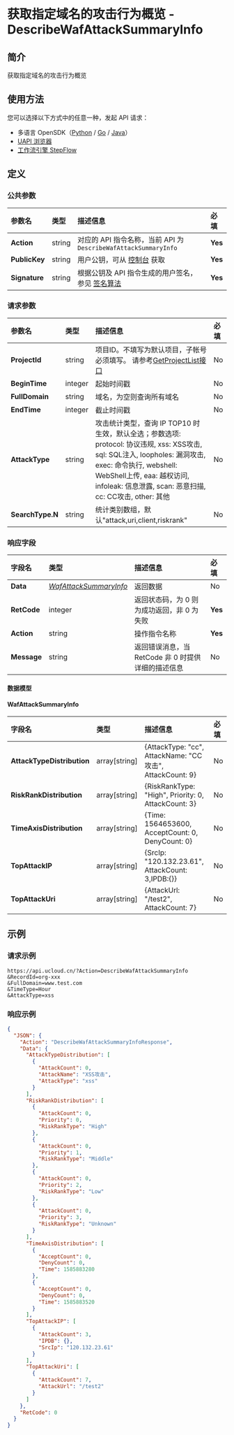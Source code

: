 # 获取指定域名的攻击行为概览 - DescribeWafAttackSummaryInfo

## 简介

获取指定域名的攻击行为概览





## 使用方法

您可以选择以下方式中的任意一种，发起 API 请求：
- 多语言 OpenSDK（[Python](https://github.com/ucloud/ucloud-sdk-python3) / [Go](https://github.com/ucloud/ucloud-sdk-go) / [Java](https://github.com/ucloud/ucloud-sdk-java)）
- [UAPI 浏览器](https://console.ucloud.cn/uapi/detail?id=DescribeWafAttackSummaryInfo)
- [工作流引擎 StepFlow](https://console.ucloud.cn/stepflow/manage/)

## 定义

### 公共参数

| 参数名 | 类型 | 描述信息 | 必填 |
|:---|:---|:---|:---|
| **Action**     | string  | 对应的 API 指令名称，当前 API 为 `DescribeWafAttackSummaryInfo`                        | **Yes** |
| **PublicKey**  | string  | 用户公钥，可从 [控制台](https://console.ucloud.cn/uapi/apikey) 获取                                             | **Yes** |
| **Signature**  | string  | 根据公钥及 API 指令生成的用户签名，参见 [签名算法](api/summary/signature.md)  | **Yes** |

### 请求参数

| 参数名 | 类型 | 描述信息 | 必填 |
|:---|:---|:---|:---|
| **ProjectId** | string | 项目ID。不填写为默认项目，子帐号必须填写。 请参考[GetProjectList接口](api/summary/get_project_list) |No|
| **BeginTime** | integer | 起始时间戳 |No|
| **FullDomain** | string | 域名，为空则查询所有域名 |No|
| **EndTime** | integer | 截止时间戳 |No|
| **AttackType** | string | 攻击统计类型，查询 IP TOP10 时生效，默认全选；参数选项: protocol: 协议违规, xss: XSS攻击, sql: SQL注入, loopholes: 漏洞攻击, exec: 命令执行, webshell: WebShell上传, eaa: 越权访问, infoleak: 信息泄露, scan: 恶意扫描, cc: CC攻击, other: 其他 |No|
| **SearchType.N** | string | 统计类别数组，默认"attack,uri,client,riskrank" |No|

### 响应字段

| 字段名 | 类型 | 描述信息 | 必填 |
|:---|:---|:---|:---|
| **Data** | [*WafAttackSummaryInfo*](#WafAttackSummaryInfo) | 返回数据 |No|
| **RetCode** | integer | 返回状态码，为 0 则为成功返回，非 0 为失败 |**Yes**|
| **Action** | string | 操作指令名称 |**Yes**|
| **Message** | string | 返回错误消息，当 RetCode 非 0 时提供详细的描述信息 |No|

#### 数据模型


#### WafAttackSummaryInfo

| 字段名 | 类型 | 描述信息 | 必填 |
|:---|:---|:---|:---|
| **AttackTypeDistribution** | array[string] | {AttackType: "cc", AttackName: "CC攻击", AttackCount: 9} |No|
| **RiskRankDistribution** | array[string] | {RiskRankType: "High", Priority: 0, AttackCount: 3} |No|
| **TimeAxisDistribution** | array[string] | {Time: 1564653600, AcceptCount: 0, DenyCount: 0} |No|
| **TopAttackIP** | array[string] | {SrcIp: "120.132.23.61", AttackCount: 3,IPDB:{}} |No|
| **TopAttackUri** | array[string] | {AttackUrl: "/test2", AttackCount: 7} |No|

## 示例

### 请求示例
    
```
https://api.ucloud.cn/?Action=DescribeWafAttackSummaryInfo
&RecordId=org-xxx
&FullDomain=www.test.com
&TimeType=Hour
&AttackType=xss
```

### 响应示例
    
```json
{
  "JSON": {
    "Action": "DescribeWafAttackSummaryInfoResponse",
    "Data": {
      "AttackTypeDistribution": [
        {
          "AttackCount": 0,
          "AttackName": "XSS攻击",
          "AttackType": "xss"
        }
      ],
      "RiskRankDistribution": [
        {
          "AttackCount": 0,
          "Priority": 0,
          "RiskRankType": "High"
        },
        {
          "AttackCount": 0,
          "Priority": 1,
          "RiskRankType": "Middle"
        },
        {
          "AttackCount": 0,
          "Priority": 2,
          "RiskRankType": "Low"
        },
        {
          "AttackCount": 0,
          "Priority": 3,
          "RiskRankType": "Unknown"
        }
      ],
      "TimeAxisDistribution": [
        {
          "AcceptCount": 0,
          "DenyCount": 0,
          "Time": 1585883280
        },
        {
          "AcceptCount": 0,
          "DenyCount": 0,
          "Time": 1585883520
        }
      ],
      "TopAttackIP": [
        {
          "AttackCount": 3,
          "IPDB": {},
          "SrcIp": "120.132.23.61"
        }
      ],
      "TopAttackUri": [
        {
          "AttackCount": 7,
          "AttackUrl": "/test2"
        }
      ]
    },
    "RetCode": 0
  }
}
```




